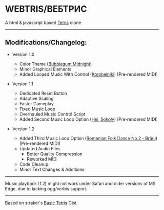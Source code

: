 # WEBTRIS/ВЕБТРИС
A html & javascript based [Tetris](https://en.wikipedia.org/wiki/Tetris) clone
____________
## Modifications/Changelog:
- Version 1.0

    - Color Theme ([Bubblegum Midnight](https://github.com/trzyglow/BubblegumMidnight-specsheet))
    - Minor Graphical Elements
    - Added Looped Music With Control ([Korobeiniki](https://en.wikipedia.org/wiki/Korobeiniki)) [Pre-rendered MIDI]

- Version 1.1

    - Dedicated Reset Button
    - Adaptive Scaling
    - Faster Gameplay
    - Fixed Music Loop
    - Overhauled Music Control Script
    - Added Second Music Loop Option ([Hej, Sokoły](https://en.wikipedia.org/wiki/Hej_Soko%C5%82y)) [Pre-rendered MIDI]

- Version 1.2
    - Added Third Music Loop Option ([Romanian Folk Dance No.2 - Brâul](https://en.wikipedia.org/wiki/Romanian_Folk_Dances)) [Pre-rendered MIDI]
    - Updated Audio Files
        - Better Quality Compression
        - Reworked MIDI
    - Code Cleanup
    - Minor Text Changes & Additions
____________
Music playback (1.2) might not work under Safari and older versions of MS Edge, due to lacking ogg/vorbis support.
____________
Based on straker's [Basic Tetris](https://gist.github.com/straker/3c98304f8a6a9174efd8292800891ea1) Gist.
